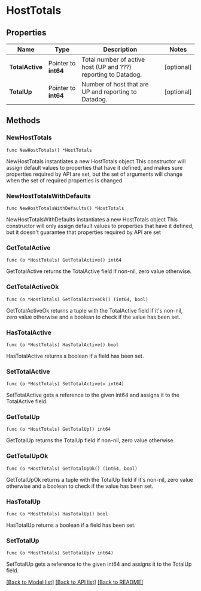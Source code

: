 # HostTotals

## Properties

Name | Type | Description | Notes
------------ | ------------- | ------------- | -------------
**TotalActive** | Pointer to **int64** | Total number of active host (UP and ???) reporting to Datadog. | [optional] 
**TotalUp** | Pointer to **int64** | Number of host that are UP and reporting to Datadog. | [optional] 

## Methods

### NewHostTotals

`func NewHostTotals() *HostTotals`

NewHostTotals instantiates a new HostTotals object
This constructor will assign default values to properties that have it defined,
and makes sure properties required by API are set, but the set of arguments
will change when the set of required properties is changed

### NewHostTotalsWithDefaults

`func NewHostTotalsWithDefaults() *HostTotals`

NewHostTotalsWithDefaults instantiates a new HostTotals object
This constructor will only assign default values to properties that have it defined,
but it doesn't guarantee that properties required by API are set

### GetTotalActive

`func (o *HostTotals) GetTotalActive() int64`

GetTotalActive returns the TotalActive field if non-nil, zero value otherwise.

### GetTotalActiveOk

`func (o *HostTotals) GetTotalActiveOk() (int64, bool)`

GetTotalActiveOk returns a tuple with the TotalActive field if it's non-nil, zero value otherwise
and a boolean to check if the value has been set.

### HasTotalActive

`func (o *HostTotals) HasTotalActive() bool`

HasTotalActive returns a boolean if a field has been set.

### SetTotalActive

`func (o *HostTotals) SetTotalActive(v int64)`

SetTotalActive gets a reference to the given int64 and assigns it to the TotalActive field.

### GetTotalUp

`func (o *HostTotals) GetTotalUp() int64`

GetTotalUp returns the TotalUp field if non-nil, zero value otherwise.

### GetTotalUpOk

`func (o *HostTotals) GetTotalUpOk() (int64, bool)`

GetTotalUpOk returns a tuple with the TotalUp field if it's non-nil, zero value otherwise
and a boolean to check if the value has been set.

### HasTotalUp

`func (o *HostTotals) HasTotalUp() bool`

HasTotalUp returns a boolean if a field has been set.

### SetTotalUp

`func (o *HostTotals) SetTotalUp(v int64)`

SetTotalUp gets a reference to the given int64 and assigns it to the TotalUp field.


[[Back to Model list]](../README.md#documentation-for-models) [[Back to API list]](../README.md#documentation-for-api-endpoints) [[Back to README]](../README.md)


